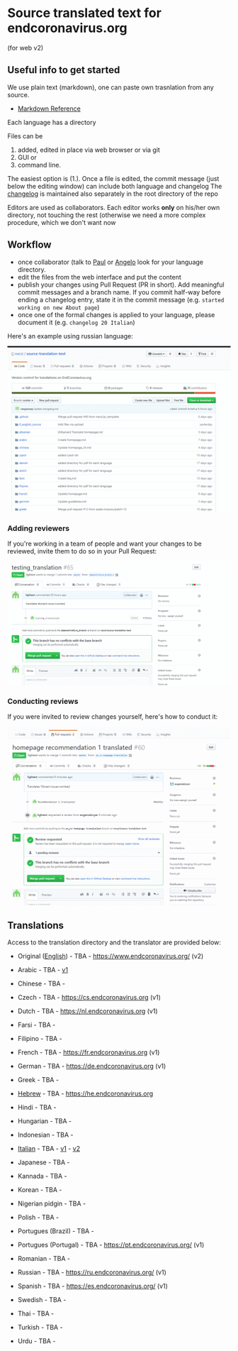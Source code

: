 # Source translated text for endcoronavirus.org

(for web v2)

## Useful info to get started

We use plain text (markdown), one can paste own trasnlation from any source.

* [Markdown Reference](https://guides.github.com/features/mastering-markdown/)

Each language has a directory

Files can be
 1. added, edited in place via web browser or via git
 2. GUI or
 3. command line.

The easiest option is (1.). Once a file is edited, the commit message (just below the editing window) can include both language and changelog
The [changelog](changelog.md) is maintained also separately in the root directory of the repo

Editors are used as collaborators. Each editor works **only** on his/her own directory, not touching the rest (otherwise we need a more complex procedure, which we don't want now

## Workflow
* once collaborator (talk to [Paul](paulghaddad) or [Angelo](aprossi) look for your language directory.
* edit the files from the web interface and put the content
* publish your changes using Pull Request (PR in short). Add meaningful commit messages and a branch name. If you commit half-way before ending a changelog entry, state it in the commit message (e.g. ```started working on new About page```)
* once one of the formal changes is applied to your language, please document it (e.g. ```changelog 20 Italian```)

Here's an example using russian language:

![](./gh-tutorials/making-changes.gif)

### Adding reviewers
If you're working in a team of people and want your changes to be reviewed, invite them to do so in your Pull Request:

![](./gh-tutorials/adding-reviewers.gif)

### Conducting reviews
If you were invited to review changes yourself, here's how to conduct it:

![](./gh-tutorials/PR-review.gif)

## Translations

Access to the translation directory and the translator are provided below:

* Original ([English](0_english_source)) - TBA - https://www.endcoronavirus.org/ (v2)

* Arabic - TBA - [v1](https://ar.endcoronavirus.org)
* Chinese - TBA -
* Czech - TBA - https://cs.endcoronavirus.org (v1)
* Dutch - TBA - https://nl.endcoronavirus.org (v1)
* Farsi - TBA -
* Filipino - TBA -
* French - TBA - https://fr.endcoronavirus.org (v1)
* German - TBA - https://de.endcoronavirus.org (v1)
* Greek - TBA -
* [Hebrew](hebrew) - TBA - https://he.endcoronavirus.org
* Hindi - TBA -
* Hungarian - TBA -
* Indonesian - TBA -
* [Italian](italian) - TBA -  [v1](https://it.endcoronavirus.org) - [v2](https://www.endcoronavirus.org/home/italian)
* Japanese - TBA -
* Kannada - TBA -
* Korean - TBA -
* Nigerian pidgin - TBA -
* Polish - TBA -
* Portugues (Brazil) - TBA -
* Portugues (Portugal) - TBA - https://pt.endcoronavirus.org/ (v1)
* Romanian - TBA -
* Russian - TBA - https://ru.endcoronavirus.org/ (v1)
* Spanish - TBA - https://es.endcoronavirus.org/ (v1)
* Swedish - TBA -
* Thai - TBA -
* Turkish - TBA -
* Urdu - TBA -
